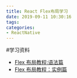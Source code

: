 ```yaml
---
title: React Flex布局学习
date: 2019-09-11 10:30:16
tags:
categories:
- ReactNative
---
```


#学习资料

* [Flex 布局教程:语法篇](http://www.ruanyifeng.com/blog/2015/07/flex-grammar.html) 
* [Flex 布局教程：实例篇](http://www.ruanyifeng.com/blog/2015/07/flex-examples.html)

